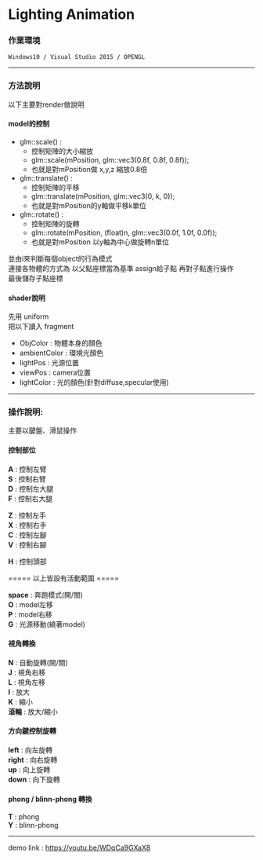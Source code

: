 # Lighting Animation

### **作業環境** 

    Windows10 / Visual Studio 2015 / OPENGL

----

### **方法說明**

以下主要對render做說明

#### **model的控制**

- glm::scale() : 
    - 控制矩陣的大小縮放
    - glm::scale(mPosition, glm::vec3(0.8f, 0.8f, 0.8f));
    - 也就是對mPosition做 x,y,z 縮放0.8倍
- glm::translate() : 
    - 控制矩陣的平移
    - glm::translate(mPosition, glm::vec3(0, k, 0));
    - 也就是對mPosition的y軸做平移k單位
- glm::rotate() : 
    - 控制矩陣的旋轉
    - glm::rotate(mPosition, (float)n, glm::vec3(0.0f, 1.0f, 0.0f));
    - 也就是對mPosition 以y軸為中心做旋轉n單位

並由i來判斷每個object的行為模式<br>
連接各物體的方式為 以父點座標當為基準 assign給子點 再對子點進行操作 <br>
最後儲存子點座標<br>

#### **shader說明**

先用 uniform <br>
把以下讀入 fragment<br> 
* ObjColor        : 物體本身的顏色
* ambientColor    : 環境光顏色
* lightPos        : 光源位置
* viewPos         : camera位置
* lightColor      : 光的顏色(針對diffuse,specular使用)


----

### **操作說明**:

主要以鍵盤、滑鼠操作 

####  **控制部位**

**A** : 控制左臂 <br>
**S** : 控制右臂 <br>
**D** : 控制左大腿 <br>
**F** : 控制右大腿 <br>

**Z** : 控制左手 <br>
**X** : 控制右手 <br>
**C** : 控制左腳 <br>
**V** : 控制右腳 <br>

**H** : 控制頭部 <br>

===== 以上皆設有活動範圍 ===== <br>

**space**   : 奔跑模式(開/關) <br>
**O**       : model左移 <br>
**P**       : model右移 <br>
**G**       : 光源移動(繞著model) <br>

#### **視角轉換**

**N** : 自動旋轉(開/關) <br>
**J** : 視角右移 <br>
**L** : 視角左移 <br>
**I** : 放大 <br>
**K** : 縮小 <br>
**滾輪** : 放大/縮小 <br>

#### **方向鍵控制旋轉**

**left** : 向左旋轉 <br>
**right** : 向右旋轉 <br>
**up** : 向上旋轉 <br>
**down** : 向下旋轉 <br>

#### **phong / blinn-phong 轉換**

**T**   : phong <br>
**Y**   : blinn-phong <br>

----

demo link : https://youtu.be/WDqCa9GXaX8